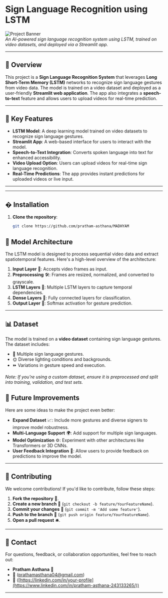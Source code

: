 # Sign Language Recognition using LSTM

![Project Banner](https://via.placeholder.com/1200x400.png?text=Sign+Language+Recognition+using+LSTM)  
*An AI-powered sign language recognition system using LSTM, trained on video datasets, and deployed via a Streamlit app.*

---

## 📜 Overview

This project is a **Sign Language Recognition System** that leverages **Long Short-Term Memory (LSTM)** networks to recognize sign language gestures from video data. The model is trained on a video dataset and deployed as a user-friendly **Streamlit web application**. The app also integrates a **speech-to-text** feature and allows users to upload videos for real-time prediction.

---

## 🚀 Key Features

- **LSTM Model**: A deep learning model trained on video datasets to recognize sign language gestures.
- **Streamlit App**: A web-based interface for users to interact with the model.
- **Speech-to-Text Integration**: Converts spoken language into text for enhanced accessibility.
- **Video Upload Option**: Users can upload videos for real-time sign language recognition.
- **Real-Time Predictions**: The app provides instant predictions for uploaded videos or live input.

---

---

## � Installation

1. **Clone the repository**:
   ```bash
   git clone https://github.com/pratham-asthana/MADHYAM

## 🧠 Model Architecture

The LSTM model is designed to process sequential video data and extract spatiotemporal features. Here's a high-level overview of the architecture:

1. **Input Layer** 🎥: Accepts video frames as input.
2. **Preprocessing** 🛠️: Frames are resized, normalized, and converted to grayscale.
3. **LSTM Layers** 🔄: Multiple LSTM layers to capture temporal dependencies.
4. **Dense Layers** 🧩: Fully connected layers for classification.
5. **Output Layer** 🎯: Softmax activation for gesture prediction.

---

## 📊 Dataset

The model is trained on a **video dataset** containing sign language gestures. The dataset includes:
- 📂 Multiple sign language gestures.
- 🌞 Diverse lighting conditions and backgrounds.
- ⏩ Variations in gesture speed and execution.

*Note: If you're using a custom dataset, ensure it is preprocessed and split into training, validation, and test sets.*

## 🚀 Future Improvements

Here are some ideas to make the project even better:

- **Expand Dataset** 📈: Include more gestures and diverse signers to improve model robustness.
- **Multi-Language Support** 🌍: Add support for multiple sign languages.
- **Model Optimization** ⚙️: Experiment with other architectures like Transformers or 3D CNNs.
- **User Feedback Integration** 💬: Allow users to provide feedback on predictions to improve the model.

---

## 🤝 Contributing

We welcome contributions! If you'd like to contribute, follow these steps:

1. **Fork the repository** 🍴.
2. **Create a new branch** 🌿 (`git checkout -b feature/YourFeatureName`).
3. **Commit your changes** 💾 (`git commit -m 'Add some feature'`).
4. **Push to the branch** 🚀 (`git push origin feature/YourFeatureName`).
5. **Open a pull request** 🛎.

---

## 📧 Contact

For questions, feedback, or collaboration opportunities, feel free to reach out:

- **Pratham Asthana** 👤  
- 📧 (prathamasthana04@gmail.com)   
- 💬 ([https://linkedin.com/in/your-profile](https://www.linkedin.com/in/pratham-asthana-243133265/))  

---

